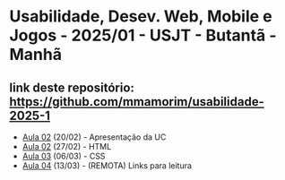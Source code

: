 # Usabilidade, Desev. Web, Mobile e Jogos - 2025/01 - USJT - Butantã - Manhã

## link deste repositório: https://github.com/mmamorim/usabilidade-2025-1

* [Aula 02](./Aula01_20FEV/) (20/02) - Apresentação da UC
* [Aula 02](./Aula02_27FEV/) (27/02) - HTML
* [Aula 03](./Aula03_06MAR/) (06/03) - CSS
* [Aula 04](./Aula04_13MAR/) (13/03) - (REMOTA) Links para leitura